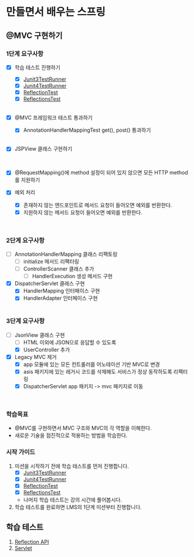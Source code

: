 # 만들면서 배우는 스프링

## @MVC 구현하기

### 1단계 요구사항

- [x] 학습 테스트 진행하기
    - [x] [Junit3TestRunner](study/src/test/java/reflection/Junit3TestRunner.java)
    - [x] [Junit4TestRunner](study/src/test/java/reflection/Junit4TestRunner.java)
    - [x] [ReflectionTest](study/src/test/java/reflection/ReflectionTest.java)
    - [x] [ReflectionsTest](study/src/test/java/reflection/ReflectionsTest.java)

    <br>

- [x] @MVC 프레임워크 테스트 통과하기
    - [x] AnnotationHandlerMappingTest get(), post() 통과하기

    <br>

- [x] JSPView 클래스 구현하기

    <br>

- [x] @RequestMapping()에 method 설정이 되어 있지 않으면 모든 HTTP method를 지원하기
- [x] 예외 처리
    - [x] 존재하지 않는 엔드포인트로 메서드 요청이 들어오면 예외를 반환한다.
    - [x] 지원하지 않는 메서드 요청이 들어오면 예외를 반환한다.

<br>

### 2단계 요구사항

- [ ] AnnotationHandlerMapping 클래스 리팩토링
    - [ ] initialize 메서드 리팩터링
    - [ ] ControllerScanner 클래스 추가
        - [ ] HandlerExecution 생성 메서드 구현
- [x] DispatcherServlet 클래스 구현
    - [x] HandlerMapping 인터페이스 구현
    - [x] HandlerAdapter 인터페이스 구현

    <br>

### 3단계 요구사항

- [ ] JsonView 클래스 구현
    - [ ] HTML 이외에 JSON으로 응답할 수 있도록
    - [x] UserController 추가
- [x] Legacy MVC 제거
    - [x] app 모듈에 있는 모든 컨트롤러를 어노테이션 기반 MVC로 변경
    - [x] asis 패키지에 있는 레거시 코드를 삭제해도 서비스가 정상 동작하도록 리팩터링
    - [X] DispatcherServlet app 패키지 -> mvc 패키지로 이동

<br>

### 학습목표

- @MVC를 구현하면서 MVC 구조와 MVC의 각 역할을 이해한다.
- 새로운 기술을 점진적으로 적용하는 방법을 학습한다.

### 시작 가이드

1. 미션을 시작하기 전에 학습 테스트를 먼저 진행합니다.
    - [x] [Junit3TestRunner](study/src/test/java/reflection/Junit3TestRunner.java)
    - [x] [Junit4TestRunner](study/src/test/java/reflection/Junit4TestRunner.java)
    - [x] [ReflectionTest](study/src/test/java/reflection/ReflectionTest.java)
    - [x] [ReflectionsTest](study/src/test/java/reflection/ReflectionsTest.java)
    - 나머지 학습 테스트는 강의 시간에 풀어봅시다.
2. 학습 테스트를 완료하면 LMS의 1단계 미션부터 진행합니다.

## 학습 테스트

1. [Reflection API](study/src/test/java/reflection)
2. [Servlet](study/src/test/java/servlet)
